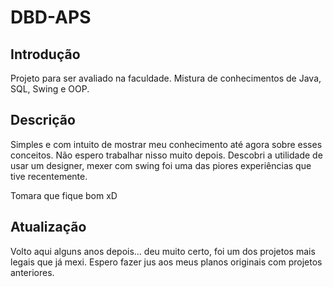 # DBD-APS

## Introdução

Projeto para ser avaliado na faculdade. Mistura de conhecimentos de Java, SQL, Swing e OOP.

## Descrição

Simples e com intuito de mostrar meu conhecimento até agora sobre esses conceitos. Não espero trabalhar nisso muito depois.
Descobri a utilidade de usar um designer, mexer com swing foi uma das piores experiências que tive recentemente.

Tomara que fique bom xD

## Atualização

Volto aqui alguns anos depois... deu muito certo, foi um dos projetos mais legais que já mexi. Espero fazer jus aos meus planos originais com projetos anteriores.

